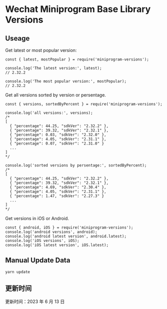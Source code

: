 
# Wechat Miniprogram Base Library Versions

## Useage

Get latest or most popular version:

```;
const { latest, mostPopular } = require('miniprogram-versions');

console.log('The latest version:', latest);
// 2.32.2

console.log('The most popular version:', mostPopular);
// 2.32.2

```

Get all versions sorted by version or persentage.

```
const { versions, sortedByPercent } = require('miniprogram-versions');

console.log('all versions:', versions);
/*
[
  { "percentage": 44.25, "sdkVer": "2.32.2" },
  { "percentage": 39.32, "sdkVer": "2.32.1" },
  { "percentage": 0.03, "sdkVer": "2.32.0" },
  { "percentage": 4.05, "sdkVer": "2.31.1" },
  { "percentage": 0.07, "sdkVer": "2.31.0" }
  ...
]
*/

console.log('sorted versions by persentage:', sortedByPercent);
/*
[
  { "percentage": 44.25, "sdkVer": "2.32.2" },
  { "percentage": 39.32, "sdkVer": "2.32.1" },
  { "percentage": 4.69, "sdkVer": "2.30.4" },
  { "percentage": 4.05, "sdkVer": "2.31.1" },
  { "percentage": 1.47, "sdkVer": "2.27.3" }
  ...
]
*/
```

Get versions in iOS or Android.

```
const { android, iOS } = require('miniprogram-versions');
console.log('android versions', android);
console.log('android latest version', android.latest);
console.log('iOS versions', iOS);
console.log('iOS latest version', iOS.latest);
```

## Manual Update Data

```
yarn update
```

## 更新时间

更新时间：2023 年 6 月 13 日
